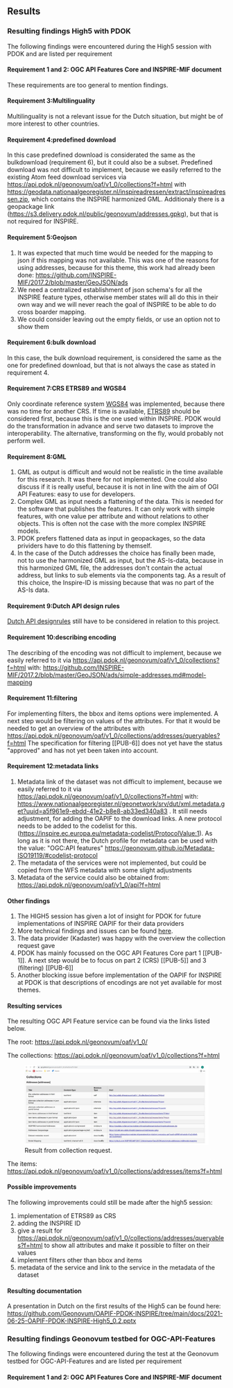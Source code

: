## Results

### Resulting findings High5 with PDOK

The following findings were encountered during the High5 session with PDOK and are listed per requirement

#### Requirement 1 and 2: OGC API Features Core and INSPIRE-MIF document

These requirements are too general to mention findings.

#### Requirement 3:Multilinguality

Multilinguality is not a relevant issue for the Dutch situation, but might be of more interest to other countries.

#### Requirement 4:predefined download

In this case predefined download is considerated the same as the bulkdownload (requirement 6), but it could also be a subset.
Predefined download was not difficult to implement, because we easily referred to the existing Atom feed download services via https://api.pdok.nl/geonovum/oaf/v1_0/collections?f=html with
https://geodata.nationaalgeoregister.nl/inspireadressen/extract/inspireadressen.zip, which contains the INSPIRE harmonized GML.
Additionaly there is a geopackage link (https://s3.delivery.pdok.nl/public/geonovum/addresses.gpkg), but that is not required for INSPIRE.

#### Requirement 5:Geojson 

1. It was expected that much time would be needed for the mapping to json if this mapping was not available. This was one of the reasons for using addresses, because for this theme, this work had already been done: https://github.com/INSPIRE-MIF/2017.2/blob/master/GeoJSON/ads
2. We need a centralized establishment of json schema's for all the INSPIRE feature types, otherwise member states will all do this in their own way and we will never reach the goal of INSPIRE to be able to do cross boarder mapping.
3. We could consider leaving out the empty fields, or use an option not to show them

#### Requirement 6:bulk download 

In this case, the bulk download requirement, is considered the same as the one for predefined download, but that is not always the case as stated in requirement 4.  

#### Requirement 7:CRS ETRS89 and WGS84

Only coordinate reference system  [WGS84](https://epsg.io/4326) was implemented, because there was no time for another CRS. If time is available, [ETRS89](https://epsg.io/4258) should be considered first, because this is the one used within INSPIRE.
PDOK would do the transformation in advance and serve two datasets to improve the interoperability. The alternative, transforming on the fly, would probably not perform well.

#### Requirement 8:GML

1. GML as output is difficult and would not be realistic in the time available for this research. It was there for not implemented. One could also discuss if it is really useful, because it is not in line with the aim of OGI API Features: easy to use for developers.
2. Complex GML as input needs a flattening of the data. This is needed for the software that publishes the features. It can only work with simple features, with one value per attribute and without relations to other objects. This is often not the case with the more complex INSPIRE models.
3. PDOK prefers flattened data as input in geopackages, so the data prividers have to do this flattening by themself.
4. In the case of the Dutch addresses the choice has finally been made, not to use the harmonized GML as input, but the AS-Is-data, because in this harmonized GML file, the addresses don't contain the actual address, but links to sub elements via the components tag. As a result of this choice, the Inspire-ID is missing because that was no part of the AS-Is data.

#### Requirement 9:Dutch API design rules

[Dutch API designrules](https://www.geonovum.nl/over-geonovum/actueel/rest-api-design-rules-op-pas-toe-leg-uit-lijst) still have to be considered in relation to this project.

#### Requirement 10:describing encoding

The describing of the encoding was not difficult to implement, because we easily referred to it via https://api.pdok.nl/geonovum/oaf/v1_0/collections?f=html with:
https://github.com/INSPIRE-MIF/2017.2/blob/master/GeoJSON/ads/simple-addresses.md#model-mapping
	
#### Requirement 11:filtering

For implementing filters, the bbox and items options were implemented. A next step would be filtering on values of the attributes. 
For that it would be needed to get an overview of the attributes with https://api.pdok.nl/geonovum/oaf/v1_0/collections/addresses/queryables?f=html
The specification for filtering [[PUB-6]] does not yet have the status "approved" and has not yet been taken into account.

#### Requirement 12:metadata links

1. Metadata link of the dataset was not difficult to implement, because we easily referred to it via https://api.pdok.nl/geonovum/oaf/v1_0/collections?f=html with:
https://www.nationaalgeoregister.nl/geonetwork/srv/dut/xml.metadata.get?uuid=a5f961e9-ebdd-41e2-b8e8-ab33ed340a83 . It still needs adjustment, for adding the OAPIF to the download links. A new protocol needs to be added to the codelist for this. (https://inspire.ec.europa.eu/metadata-codelist/ProtocolValue:1). 
As long as it is not there, the Dutch profile for metadata can be used with the value: "OGC:API features" https://geonovum.github.io/Metadata-ISO19119/#codelist-protocol
2. The metadata of the services were not implemented, but could be copied from the WFS metadata with some slight adjustments
3. Metadata of the service could also be obtained from: https://api.pdok.nl/geonovum/oaf/v1_0/api?f=html

#### Other findings

1. The HIGH5 session has given a lot of insight for PDOK for future implementations of INSPIRE OAPIF for their data providers
2. More technical findings and issues can be found [here](https://github.com/PDOK/goaf/issues).
3. The data provider (Kadaster) was happy with the overview the collection request gave
4. PDOK has mainly focussed on the OGC API Features Core part 1 [[PUB-1]]. A next step would be to focus on part 2 (CRS) [[PUB-5]] and 3 (filtering) [[PUB-6]]
5. Another blocking issue before implementation of the OAPIF for INSPIRE at PDOK is that descriptions of encodings are not yet available for most themes.

#### Resulting services

The resulting OGC API Feature service can be found via the links listed below.


The root: 
https://api.pdok.nl/geonovum/oaf/v1_0/

The collections:
https://api.pdok.nl/geonovum/oaf/v1_0/collections?f=html

<figure id="Figuur_1">
<img src="media/collections.jpg" alt="">
<figcaption>Result from collection request.</figcaption>
</figure>

The items:
https://api.pdok.nl/geonovum/oaf/v1_0/collections/addresses/items?f=html

#### Possible improvements
The following improvements could still be made after the high5 session:

1. implementation of ETRS89 as CRS
2. adding the INSPIRE ID
3. give a result for https://api.pdok.nl/geonovum/oaf/v1_0/collections/addresses/queryables?f=html to show all attributes and make it possible to filter on their values
4. implement filters other than bbox and items
5. metadata of the service and link to the service in the metadata of the dataset

#### Resulting documentation

A presentation in Dutch on the first results of the High5 can be found here: https://github.com/Geonovum/OAPIF-PDOK-INSPIRE/tree/main/docs/2021-06-25-OAPIF-PDOK-INSPIRE-High5_0.2.pptx

### Resulting findings Geonovum testbed for OGC-API-Features

The following findings were encountered during the test at the Geonovum testbed for OGC-API-Features and are listed per requirement

#### Requirement 1 and 2: OGC API Features Core and INSPIRE-MIF document
